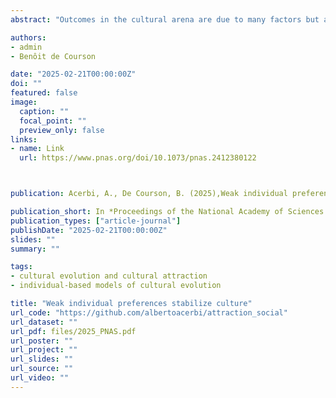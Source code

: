 ```yaml
---
abstract: "Outcomes in the cultural arena are due to many factors but are there general rules that can suggest what makes some cultural traits successful and others not? Research in cultural evolution theory distinguishes factors related to social influence (such as copying from the majority, or from certain individuals) from factors related to individual, nonsocially influenced, propensities such as evolved cognitive predispositions, or physical, biological, and environmental constraints. Here, we show, using analytical and individual-based models, that individual preferences, even when weak, determine the equilibrium point of cultural dynamics when acting together with nondirectional social influence in three out of four cases we study. The results have implications regarding the importance of keeping into account individual-level, nonsocial, factors, when studying cultural evolution, as well as regarding the interpretation of cross-cultural regularities, that must be expected, but can be product of weak directional forces, intensified by social influence."

authors:
- admin
- Benôit de Courson

date: "2025-02-21T00:00:00Z"
doi: ""
featured: false
image:
  caption: ""
  focal_point: ""
  preview_only: false
links:
- name: Link
  url: https://www.pnas.org/doi/10.1073/pnas.2412380122



publication: Acerbi, A., De Courson, B. (2025),Weak individual preferences stabilize culture, *Proceedings of the National Academy of Sciences USA*, 122 (8), e2412380122

publication_short: In *Proceedings of the National Academy of Sciences USA*, 122 (8), e2412380122
publication_types: ["article-journal"]
publishDate: "2025-02-21T00:00:00Z"
slides: ""
summary: ""

tags:
- cultural evolution and cultural attraction
- individual-based models of cultural evolution

title: "Weak individual preferences stabilize culture"
url_code: "https://github.com/albertoacerbi/attraction_social"
url_dataset: ""
url_pdf: files/2025_PNAS.pdf
url_poster: ""
url_project: ""
url_slides: ""
url_source: ""
url_video: ""
---
```

<script id="altmetric-embed-js" type="text/javascript"
src='https://d1bxh8uas1mnw7.cloudfront.net/assets/embed.js'></script>

<div data-badge-details="right" data-badge-type="donut" data-doi="10.1073/pnas.2412380122" data-hide-no-mentions="true" class="altmetric-embed"></div>
